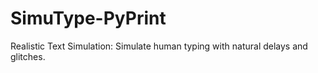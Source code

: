 # SimuType-PyPrint
Realistic Text Simulation: Simulate human typing with natural delays and glitches.
